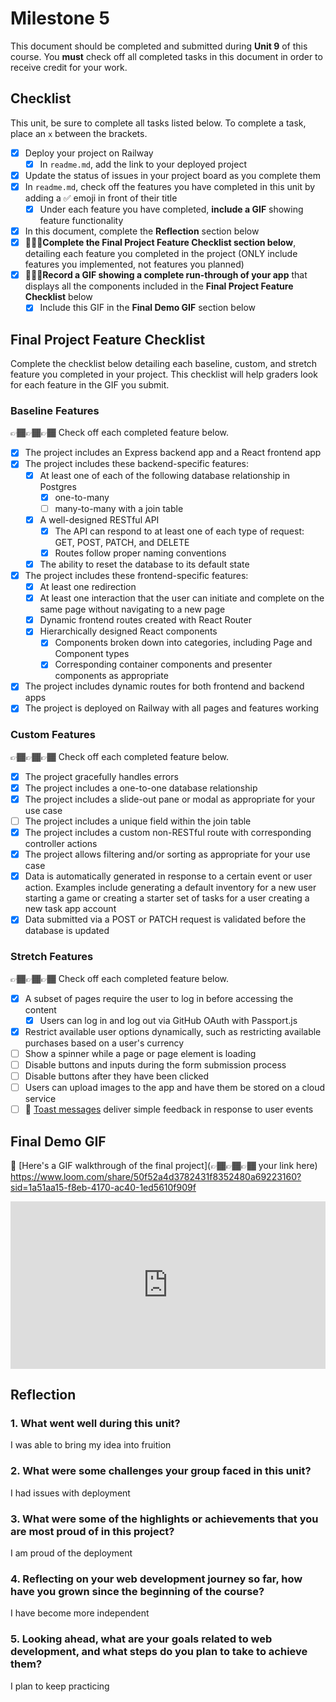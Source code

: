 # Milestone 5

This document should be completed and submitted during **Unit 9** of this course. You **must** check off all completed tasks in this document in order to receive credit for your work.

## Checklist

This unit, be sure to complete all tasks listed below. To complete a task, place an `x` between the brackets.

- [x] Deploy your project on Railway
  - [x] In `readme.md`, add the link to your deployed project
- [x] Update the status of issues in your project board as you complete them
- [x] In `readme.md`, check off the features you have completed in this unit by adding a ✅ emoji in front of their title
  - [x] Under each feature you have completed, **include a GIF** showing feature functionality
- [x] In this document, complete the **Reflection** section below
- [x] 🚩🚩🚩**Complete the Final Project Feature Checklist section below**, detailing each feature you completed in the project (ONLY include features you implemented, not features you planned)
- [x] 🚩🚩🚩**Record a GIF showing a complete run-through of your app** that displays all the components included in the **Final Project Feature Checklist** below
  - [x] Include this GIF in the **Final Demo GIF** section below

## Final Project Feature Checklist

Complete the checklist below detailing each baseline, custom, and stretch feature you completed in your project. This checklist will help graders look for each feature in the GIF you submit.

### Baseline Features

👉🏾👉🏾👉🏾 Check off each completed feature below.

- [x] The project includes an Express backend app and a React frontend app
- [x] The project includes these backend-specific features:
  - [x] At least one of each of the following database relationship in Postgres
    - [x] one-to-many
    - [ ] many-to-many with a join table
  - [x] A well-designed RESTful API
    - [x] The API can respond to at least one of each type of request: GET, POST, PATCH, and DELETE
    - [x] Routes follow proper naming conventions
  - [x] The ability to reset the database to its default state
- [x] The project includes these frontend-specific features:
  - [x] At least one redirection
  - [x] At least one interaction that the user can initiate and complete on the same page without navigating to a new page
  - [x] Dynamic frontend routes created with React Router
  - [x] Hierarchically designed React components
    - [x] Components broken down into categories, including Page and Component types
    - [x] Corresponding container components and presenter components as appropriate
- [x] The project includes dynamic routes for both frontend and backend apps
- [x] The project is deployed on Railway with all pages and features working

### Custom Features

👉🏾👉🏾👉🏾 Check off each completed feature below.

- [x] The project gracefully handles errors
- [x] The project includes a one-to-one database relationship
- [x] The project includes a slide-out pane or modal as appropriate for your use case
- [ ] The project includes a unique field within the join table
- [x] The project includes a custom non-RESTful route with corresponding controller actions
- [x] The project allows filtering and/or sorting as appropriate for your use case
- [x] Data is automatically generated in response to a certain event or user action. Examples include generating a default inventory for a new user starting a game or creating a starter set of tasks for a user creating a new task app account
- [x] Data submitted via a POST or PATCH request is validated before the database is updated

### Stretch Features

👉🏾👉🏾👉🏾 Check off each completed feature below.

- [x] A subset of pages require the user to log in before accessing the content
  - [x] Users can log in and log out via GitHub OAuth with Passport.js
- [x] Restrict available user options dynamically, such as restricting available purchases based on a user's currency
- [ ] Show a spinner while a page or page element is loading
- [ ] Disable buttons and inputs during the form submission process
- [ ] Disable buttons after they have been clicked
- [ ] Users can upload images to the app and have them be stored on a cloud service
- [ ] 🍞 [Toast messages](https://www.patternfly.org/v3/pattern-library/communication/toast-notifications/index.html) deliver simple feedback in response to user events

## Final Demo GIF

🔗 [Here's a GIF walkthrough of the final project](👉🏾👉🏾👉🏾 your link here)
https://www.loom.com/share/50f52a4d3782431f8352480a69223160?sid=1a51aa15-f8eb-4170-ac40-1ed5610f909f

<div style="position: relative; padding-bottom: 53.125%; height: 0;"><iframe src="https://www.loom.com/embed/50f52a4d3782431f8352480a69223160?sid=f46bcc69-55c5-4088-a58b-22261dec0337" frameborder="0" webkitallowfullscreen mozallowfullscreen allowfullscreen style="position: absolute; top: 0; left: 0; width: 100%; height: 100%;"></iframe></div>

## Reflection

### 1. What went well during this unit?

I was able to bring my idea into fruition

### 2. What were some challenges your group faced in this unit?

I had issues with deployment

### 3. What were some of the highlights or achievements that you are most proud of in this project?

I am proud of the deployment

### 4. Reflecting on your web development journey so far, how have you grown since the beginning of the course?

I have become more independent

### 5. Looking ahead, what are your goals related to web development, and what steps do you plan to take to achieve them?

I plan to keep practicing
